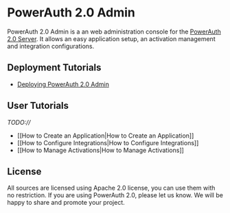 # PowerAuth 2.0 Admin

PowerAuth 2.0 Admin is a an web administration console for the [PowerAuth 2.0 Server](https://github.com/lime-company/powerauth-server). It allows an easy application setup, an activation management and integration configurations.

## Deployment Tutorials

- [Deploying PowerAuth 2.0 Admin](https://github.com/lime-company/powerauth-admin/wiki/Deploying-PowerAuth-Admin)

## User Tutorials

_TODO://_

- [[How to Create an Application|How to Create an Application]]
- [[How to Configure Integrations|How to Configure Integrations]]
- [[How to Manage Activations|How to Manage Activations]]

## License

All sources are licensed using Apache 2.0 license, you can use them with no restriction. If you are using PowerAuth 2.0, please let us know. We will be happy to share and promote your project.
